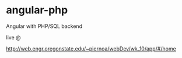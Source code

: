 # angular-php
Angular with PHP/SQL backend

live @

http://web.engr.oregonstate.edu/~piernoa/webDev/wk_10/app/#/home
 
